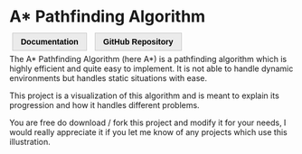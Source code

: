 # A* Pathfinding Algorithm

<style>.major-nav-item {                 padding: 7px 14px;                 margin: 5px;                  border: 1px solid rgba(200, 200, 200);                 background-color: rgba(235, 235, 235);                  font-family: Arial, Helvetica, sans-serif;                 font-weight: bolder;                  text-decoration: none;                 color: black;             }              .major-nav-item:hover {                 border: 1px solid rgba(190, 190, 190);                 background-color: rgba(225, 225, 225);             }              .major-nav-item:active {                 border: 1px solid rgba(180, 180, 180);                 background-color: rgba(215, 215, 215);             }</style>
<a class="major-nav-item" target="_blank" href="https://feirell.github.io/a-star-pathfinding/">Documentation</a>
<a class="major-nav-item" target="_blank" href="https://github.com/Feirell/a-star-pathfinding/">GitHub Repository</a>

The A\* Pathfinding Algorithm (here A\*) is a pathfinding algorithm which is highly efficient and quite easy to implement. It is not able to handle dynamic environments but handles static situations with ease.

This project is a visualization of this algorithm and is meant to explain its progression and how it handles different problems.

You are free do download / fork this project and modify it for your needs, I would really appreciate it if you let me know of any projects which use this illustration.